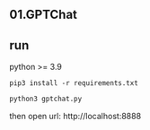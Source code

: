 ## 01.GPTChat



## run

python >= 3.9

```pip3 install -r requirements.txt```

```bash
python3 gptchat.py

```

then open url: http://localhost:8888


